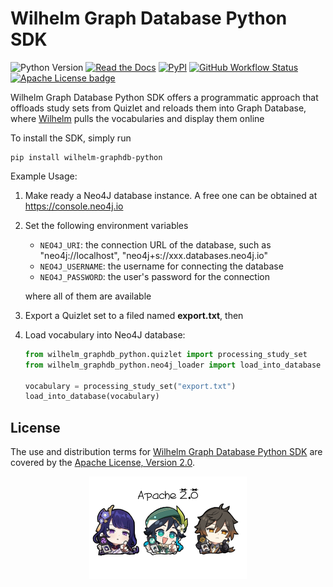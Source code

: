 Wilhelm Graph Database Python SDK
=================================

![Python Version][Python Version Badge]
[![Read the Docs][Read the Docs badge]][Read the Docs URL]
[![PyPI][PyPI project badge]][PyPI project url]
[![GitHub Workflow Status][GitHub Workflow Status badge]][GitHub Workflow Status URL]
[![Apache License badge]][Apache License URL]

Wilhelm Graph Database Python SDK offers a programmatic approach that offloads study sets from Quizlet and reloads them
into Graph Database, where [Wilhelm](https://wilhelm.qubitpi.org/) pulls the vocabularies and display them online

To install the SDK, simply run

```console
pip install wilhelm-graphdb-python
```

Example Usage:

1. Make ready a Neo4J database instance. A free one can be obtained at https://console.neo4j.io
2. Set the following environment variables

   - `NEO4J_URI`: the connection URL of the database, such as "neo4j://localhost", "neo4j+s://xxx.databases.neo4j.io"
   - `NEO4J_USERNAME`: the username for connecting the database
   - `NEO4J_PASSWORD`: the user's password for the connection

   where all of them are available

3. Export a Quizlet set to a filed named __export.txt__, then
4. Load vocabulary into Neo4J database:

   ```python
   from wilhelm_graphdb_python.quizlet import processing_study_set
   from wilhelm_graphdb_python.neo4j_loader import load_into_database

   vocabulary = processing_study_set("export.txt")
   load_into_database(vocabulary)
   ```

License
-------

The use and distribution terms for [Wilhelm Graph Database Python SDK]() are covered by the [Apache License, Version 2.0].

<div align="center">
    <a href="https://opensource.org/licenses">
        <img align="center" width="50%" alt="License Illustration" src="https://github.com/QubitPi/QubitPi/blob/master/img/apache-2.png?raw=true">
    </a>
</div>

[Apache License badge]: https://img.shields.io/badge/Apache%202.0-F25910.svg?style=for-the-badge&logo=Apache&logoColor=white
[Apache License URL]: https://www.apache.org/licenses/LICENSE-2.0
[Apache License, Version 2.0]: http://www.apache.org/licenses/LICENSE-2.0.html

[GitHub Workflow Status badge]: https://img.shields.io/github/actions/workflow/status/QubitPi/wilhelm-graphdb-python/ci-cd.yml?logo=github&style=for-the-badge
[GitHub Workflow Status URL]: https://github.com/QubitPi/wilhelm-graphdb-python/actions/workflows/ci-cd.yml

[Python Version Badge]: https://img.shields.io/badge/Python-3.10-brightgreen?style=for-the-badge&logo=python&logoColor=white
[PyPI project badge]: https://img.shields.io/pypi/v/wilhelm-graphdb-python?logo=pypi&logoColor=white&style=for-the-badge
[PyPI project url]: https://pypi.org/project/wilhelm-graphdb-python/

[Read the Docs badge]: https://img.shields.io/readthedocs/wilhelm-graphdb-python?style=for-the-badge&logo=readthedocs&logoColor=white&label=Read%20the%20Docs&labelColor=8CA1AF
[Read the Docs URL]: https://wilhelm-graphdb-python.qubitpi.org
